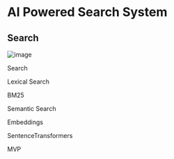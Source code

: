 # AI Powered Search System

## Search

![image](https://github.com/aniket-mish/ai-powered-search/assets/71699313/f727fd42-01f6-4e9f-9274-62fb3fd5ed6a)

Search

Lexical Search

BM25

Semantic Search

Embeddings

SentenceTransformers

MVP
